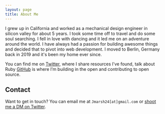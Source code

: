 ```yaml
---
layout: page
title: About Me
---
```


I grew up in California and worked as a mechanical design engineer in
silicon valley for about 5 years. I took some time off to travel and do some
soul searching. I fell in love with dancing and it led me on an adventure around
the world. I have always had a passion for building awesome things and decided
that to pivot into web development. I moved to Berlin, Germany back in 2019 and
it's been my home ever since.

You can find me on <a href="https://twitter.com/justinamarsh">Twitter</a>, where I share resources I’ve found, talk about Ruby <a href="https://github.com/jmarsh24">GitHub</a> is where I’m building in the open and contributing to open source.
<h2 id="contact">Contact</h2>
Want to get in touch? You can email me at <code class="highlighter-rouge">Jmarsh24[at]gmail.com</code> or <a href="https://twitter.com/justinamarsh/">shoot me a DM on Twitter</a>.
